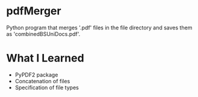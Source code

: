 # pdfMerger

Python program that merges '.pdf' files in the file directory and saves them as 'combinedBSUniDocs.pdf'.

# What I Learned

* PyPDF2 package
* Concatenation of files
* Specification of file types
